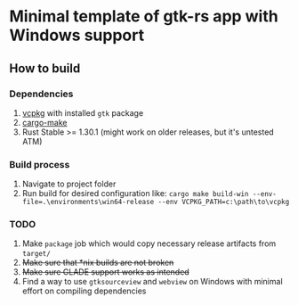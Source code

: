 # Minimal template of gtk-rs app with Windows support

## How to build

### Dependencies

1. [vcpkg](https://github.com/Microsoft/vcpkg) with installed `gtk` package
2. [cargo-make](https://github.com/sagiegurari/cargo-make)
3. Rust Stable >= 1.30.1 (might work on older releases, but it's untested ATM)

### Build process

1. Navigate to project folder
2. Run build for desired configuration like: `cargo make build-win --env-file=.\environments\win64-release --env VCPKG_PATH=c:\path\to\vcpkg`

### TODO

1. Make `package` job which would copy necessary release artifacts from `target/`
2. ~~Make sure that *nix builds are not broken~~
3. ~~Make sure GLADE support works as intended~~
4. Find a way to use `gtksourceview` and `webview` on Windows with minimal effort on compiling dependencies
